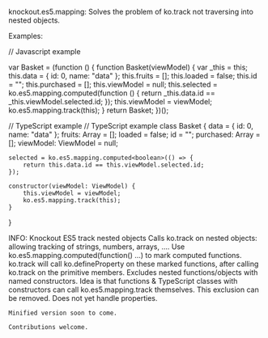 knockout.es5.mapping: Solves the problem of ko.track not traversing into nested objects.

Examples:

// Javascript example

var Basket = (function () {
    function Basket(viewModel) {
        var _this = this;
        this.data = {
            id: 0,
            name: "data"
        };
        this.fruits = [];
        this.loaded = false;
        this.id = "";
        this.purchased = [];
        this.viewModel = null;
        this.selected = ko.es5.mapping.computed(function () {
            return _this.data.id == _this.viewModel.selected.id;
        });
        this.viewModel = viewModel;
        ko.es5.mapping.track(this);
    }
    return Basket;
})();

// TypeScript example
// TypeScript example
class Basket {
    data = {
        id: 0,
        name: "data"
    };
    fruits: Array<Fruit> = [];
    loaded = false;
    id = "";
    purchased: Array<Item> = [];
    viewModel: ViewModel = null;

    selected = ko.es5.mapping.computed<boolean>(() => {
        return this.data.id == this.viewModel.selected.id;
    });

    constructor(viewModel: ViewModel) {
        this.viewModel = viewModel;
        ko.es5.mapping.track(this);
    }
}

INFO:
    Knockout ES5 track nested objects
    Calls ko.track on nested objects: allowing tracking of strings, numbers, arrays, ....
    Use ko.es5.mapping.computed(function() ...) to mark computed functions.  ko.track will call ko.defineProperty on these marked functions, after calling ko.track on the primitive members.
    Excludes nested functions/objects with named constructors.  Idea is that functions & TypeScript classes with constructors can call ko.es5.mapping.track themselves.  This exclusion can be removed.
    Does not yet handle properties.
    
    Minified version soon to come.
    
    Contributions welcome.